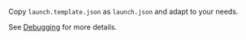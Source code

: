 Copy `launch.template.json` as `launch.json` and adapt to your needs.

See [Debugging](../docs/pages/tools/debugging.md) for more details.

